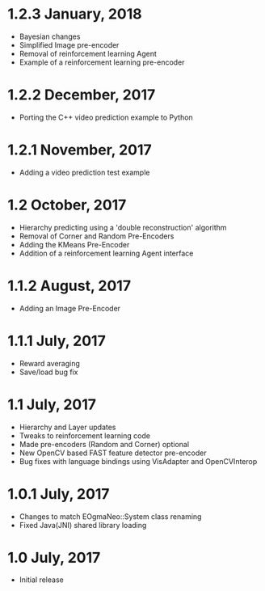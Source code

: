 1.2.3 January, 2018
===================

- Bayesian changes
- Simplified Image pre-encoder
- Removal of reinforcement learning Agent
- Example of a reinforcement learning pre-encoder

1.2.2 December, 2017
====================

- Porting the C++ video prediction example to Python

1.2.1 November, 2017
====================

- Adding a video prediction test example

1.2 October, 2017
===================

- Hierarchy predicting using a 'double reconstruction' algorithm
- Removal of Corner and Random Pre-Encoders
- Adding the KMeans Pre-Encoder
- Addition of a reinforcement learning Agent interface

1.1.2 August, 2017
==================

- Adding an Image Pre-Encoder

1.1.1 July, 2017
================

- Reward averaging
- Save/load bug fix

1.1 July, 2017
===============

- Hierarchy and Layer updates
- Tweaks to reinforcement learning code
- Made pre-encoders (Random and Corner) optional
- New OpenCV based FAST feature detector pre-encoder
- Bug fixes with language bindings using VisAdapter and OpenCVInterop

1.0.1 July, 2017
================

- Changes to match EOgmaNeo::System class renaming
- Fixed Java(JNI) shared library loading

1.0  July, 2017
====================

- Initial release

